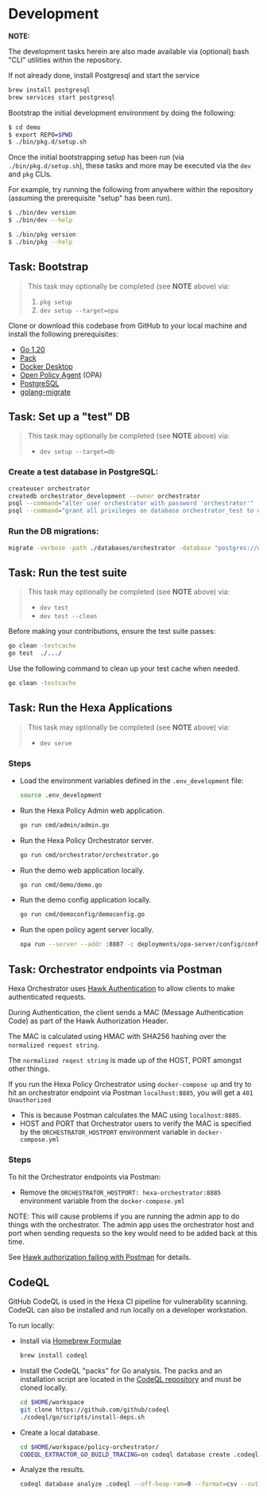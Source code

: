 # Development

**NOTE:**

The development tasks herein are also made available via (optional) bash "CLI"
utilities within the repository. 

If not already done, install Postgresql and start the service
```bash
brew install postgresql
brew services start postgresql
```

Bootstrap the initial development environment by doing the following:
```bash
$ cd demo
$ export REPO=$PWD
$ ./bin/pkg.d/setup.sh
```
Once the initial bootstrapping setup has been
run (via `./bin/pkg.d/setup.sh`), these tasks and more may be executed via the
`dev` and `pkg` CLIs.

For example, try running the following from anywhere within the repository
(assuming the prerequisite "setup" has been run).

```bash
$ ./bin/dev version
$ ./bin/dev --help

$ ./bin/pkg version
$ ./bin/pkg --help
```

## Task: Bootstrap

> This task may optionally be completed (see **NOTE** above) via:
>
> 1. `pkg setup`
> 2. `dev setup --target=opa`

Clone or download this codebase from GitHub to your local machine and install
the following prerequisites:

* [Go 1.20](https://go.dev)
* [Pack](https://buildpacks.io)
* [Docker Desktop](https://www.docker.com/products/docker-desktop)
* [Open Policy Agent](https://www.openpolicyagent.org) (OPA)
* [PostgreSQL](https://www.postgresql.org/)
* [golang-migrate](https://github.com/golang-migrate/migrate)

## Task: Set up a "test" DB

> This task may optionally be completed (see **NOTE** above) via:
>
> - `dev setup --target=db`

### Create a test database in PostgreSQL:

```bash
createuser orchestrator
createdb orchestrator_development --owner orchestrator
psql --command="alter user orchestrator with password 'orchestrator'"
psql --command="grant all privileges on database orchestrator_test to orchestrator"
```

### Run the DB migrations:

```bash
migrate -verbose -path ./databases/orchestrator -database "postgres://orchestrator:orchestrator@localhost:5432/orchestrator_test?sslmode=disable" up
```

## Task: Run the test suite

> This task may optionally be completed (see **NOTE** above) via:
>
> - `dev test`
> - `dev test --clean`

Before making your contributions, ensure the test suite passes:

```bash
go clean -testcache
go test  ./.../
```

Use the following command to clean up your test cache when needed.

```bash
go clean -testcache
```

## Task: Run the Hexa Applications

> This task may optionally be completed (see **NOTE** above) via:
>
> - `dev serve`

### Steps

- Load the environment variables defined in the `.env_development` file:

  ```bash
  source .env_development
  ```

- Run the Hexa Policy Admin web application.

  ```bash
  go run cmd/admin/admin.go
  ```

- Run the Hexa Policy Orchestrator server.

  ```bash
  go run cmd/orchestrator/orchestrator.go
  ```

- Run the demo web application locally.

  ```bash
  go run cmd/demo/demo.go
  ```

- Run the demo config application locally.

  ```bash
  go run cmd/democonfig/democonfig.go
  ```

- Run the open policy agent server locally.

  ```bash
  opa run --server --addr :8887 -c deployments/opa-server/config/config.yaml
  ```
## Task: Orchestrator endpoints via Postman
Hexa Orchestrator uses [Hawk Authentication](https://github.com/mozilla/hawk/blob/main/API.md) to allow clients to make authenticated requests.

During Authentication, the client sends a MAC (Message Authentication Code) as part of the Hawk Authorization Header.

The MAC is calculated using HMAC with SHA256 hashing over the `normalized request string`.

The `normalized reqest string` is made up of the HOST, PORT amongst other things.

If you run the Hexa Policy Orchestrator using `docker-compose up` and try to hit an orchestrator endpoint via Postman `localhost:8885`, you will get a `401 Unauthorized`
- This is because Postman calculates the MAC using `localhost:8885`.
- HOST and PORT that Orchestrator users to verify the MAC is specified by the `ORCHESTRATOR_HOSTPORT` environment variable in `docker-compose.yml`

### Steps
To hit the Orchestrator endpoints via Postman:
- Remove the `ORCHESTRATOR_HOSTPORT: hexa-orchestrator:8885` environment variable from the `docker-compose.yml`

NOTE: This will cause problems if you are running the admin app to do things with the orchestrator. 
The admin app uses the orchestrator host and port when sending requests so the key would need to be added back at this time.

See [Hawk authorization failing with Postman](https://github.com/hexa-org/policy-orchestrator/issues/261) for details.

## CodeQL

GitHub CodeQL is used in the Hexa CI pipeline for vulnerability scanning.
CodeQL can also be installed and run locally on a developer workstation.

To run locally:

- Install via [Homebrew Formulae](https://formulae.brew.sh)

  ```bash
  brew install codeql
  ```

- Install the CodeQL "packs" for Go analysis. The packs and an installation
  script are located in the [CodeQL repository](https://github.com/github/codeql)
  and must be cloned locally.

  ```bash
  cd $HOME/workspace
  git clone https://github.com/github/codeql
  ./codeql/go/scripts/install-deps.sh
  ```

- Create a local database.

  ```bash
  cd $HOME/workspace/policy-orchestrator/
  CODEQL_EXTRACTOR_GO_BUILD_TRACING=on codeql database create .codeql --language=go
  ```

- Analyze the results.

  ```bash
  codeql database analyze .codeql --off-heap-ram=0 --format=csv --output=codeql-results.csv ../codeql/go/ql/src/codeql-suites/go-security-and-quality.qls
  ```

